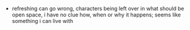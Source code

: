 + refreshing can go wrong, characters being left over in what should be open space,
i have no clue how, when or why it happens; seems like something i can live with

